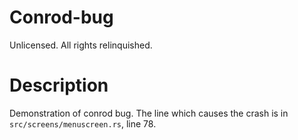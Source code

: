 Conrod-bug
========

Unlicensed. All rights relinquished.


Description
===========

Demonstration of conrod bug. The line which causes the crash is in `src/screens/menuscreen.rs`, line 78.
